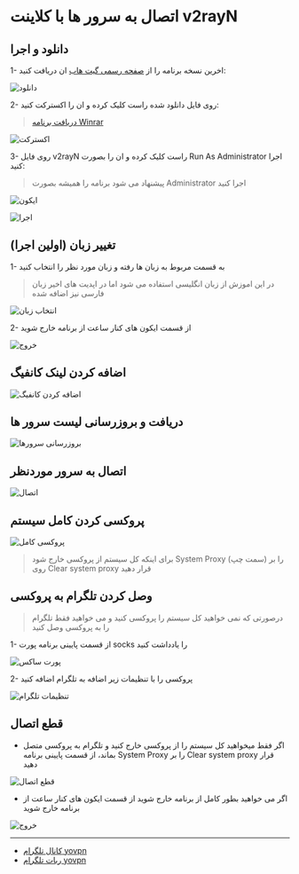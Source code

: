 # اتصال به سرور ها با کلاینت v2rayN

## دانلود و اجرا

1- اخرین نسخه برنامه را از [صفحه رسمی گیت هاب](https://github.com/2dust/v2rayN/releases/latest) ان دریافت کنید:

![دانلود](</images/Download v2ray.jpg>)

2- روی فایل دانلود شده راست کلیک کرده و ان را اکسترکت کنید:

> [دریافت برنامه Winrar](https://soft98.ir/software/compress/21-winrar.html)

![اکسترکت](</images/Windows Extract.jpg>)

3- روی فایل v2rayN راست کلیک کرده و ان را بصورت Run As Administrator اجرا کنید:

> پیشنهاد می شود برنامه را همیشه بصورت Administrator اجرا کنید

![ایکون](</images/v2rayn icon.jpg>)

![اجرا](</images/Windows Run as Administrator.jpg>)

## تغییر زبان (اولین اجرا)

1- به قسمت مربوط به زبان ها رفته و زبان مورد نظر را انتخاب کنید

> در این اموزش از زبان انگلیسی استفاده می شود اما در اپدیت های اخیر زبان فارسی نیز اضافه شده

![انتخاب زبان](</images/v2rayn change language.jpg>)

2- از قسمت ایکون های کنار ساعت از برنامه خارج شوید

![خروج](</images/v2rayn exit.jpg>)

## اضافه کردن لینک کانفیگ

![اضافه کردن کانفیگ](</images/v2rayn add config.jpg>)

## دریافت و بروزرسانی لیست سرور ها

![بروزرسانی سرورها](</images/v2rayn update.jpg>)

## اتصال به سرور موردنظر

![اتصال](</images/v2rayn connect.jpg>)

## پروکسی کردن کامل سیستم

![پروکسی کامل](</images/v2rayn set system proxy.jpg>)

> برای اینکه کل سیستم از پروکسی خارج شود System Proxy (سمت چپ) را بر روی Clear system proxy قرار دهید

## وصل کردن تلگرام به پروکسی

> درصورتی که نمی خواهید کل سیستم را پروکسی کنید و می خواهید فقط تلگرام را به پروکسی وصل کنید

1- از قسمت پایینی برنامه پورت socks را یادداشت کنید

![پورت ساکس](</images/v2rayn socks port.jpg>)

2- پروکسی را با تنظیمات زیر اضافه به تلگرام اضافه کنید

![تنظیمات تلگرام](</images/telegram add local proxy.jpg>)

## قطع اتصال

- اگر فقط میخواهید کل سیستم را از پروکسی خارج کنید و تلگرام به پروکسی متصل بماند، از قسمت پایینی برنامه System Proxy را بر Clear system proxy قرار دهید

![قطع اتصال](</images/v2rayn clear system proxy.jpg>)

- اگر می خواهید بطور کامل از برنامه خارج شوید از قسمت ایکون های کنار ساعت از برنامه خارج شوید

![خروج](</images/v2rayn exit.jpg>)

---

- [کانال تلگرام yovpn](https://t.me/yovpn)
- [ربات تلگرام yovpn](https://t.me/yovpnbot)
